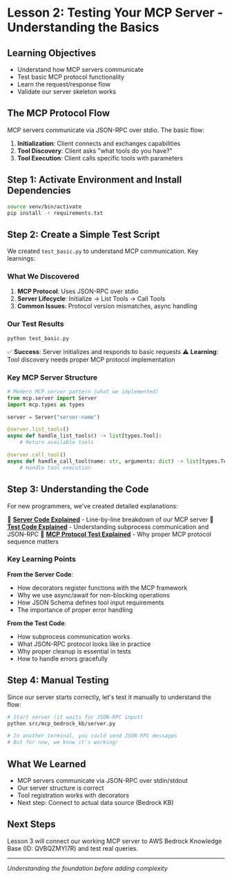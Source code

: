 # Lesson 2: Testing Your MCP Server - Understanding the Basics

## Learning Objectives

- Understand how MCP servers communicate
- Test basic MCP protocol functionality
- Learn the request/response flow
- Validate our server skeleton works

## The MCP Protocol Flow

MCP servers communicate via JSON-RPC over stdio. The basic flow:
1. **Initialization**: Client connects and exchanges capabilities
2. **Tool Discovery**: Client asks "what tools do you have?"
3. **Tool Execution**: Client calls specific tools with parameters

## Step 1: Activate Environment and Install Dependencies

```bash
source venv/bin/activate
pip install -r requirements.txt
```

## Step 2: Create a Simple Test Script

We created `test_basic.py` to understand MCP communication. Key learnings:

### What We Discovered
1. **MCP Protocol**: Uses JSON-RPC over stdio
2. **Server Lifecycle**: Initialize → List Tools → Call Tools
3. **Common Issues**: Protocol version mismatches, async handling

### Our Test Results
```bash
python test_basic.py
```

✅ **Success**: Server initializes and responds to basic requests
⚠️ **Learning**: Tool discovery needs proper MCP protocol implementation

### Key MCP Server Structure

```python
# Modern MCP server pattern (what we implemented)
from mcp.server import Server
import mcp.types as types

server = Server("server-name")

@server.list_tools()
async def handle_list_tools() -> list[types.Tool]:
    # Return available tools

@server.call_tool()
async def handle_call_tool(name: str, arguments: dict) -> list[types.TextContent]:
    # Handle tool execution
```

## Step 3: Understanding the Code

For new programmers, we've created detailed explanations:

📖 **[Server Code Explained](../explanations/server-explained.md)** - Line-by-line breakdown of our MCP server
📖 **[Test Code Explained](../explanations/test-explained.md)** - Understanding subprocess communication and JSON-RPC
📖 **[MCP Protocol Test Explained](../explanations/test_mcp_protocol-explained.md)** - Why proper MCP protocol sequence matters

### Key Learning Points

**From the Server Code**:
- How decorators register functions with the MCP framework
- Why we use async/await for non-blocking operations
- How JSON Schema defines tool input requirements
- The importance of proper error handling

**From the Test Code**:
- How subprocess communication works
- What JSON-RPC protocol looks like in practice
- Why proper cleanup is essential in tests
- How to handle errors gracefully

## Step 4: Manual Testing

Since our server starts correctly, let's test it manually to understand the flow:

```bash
# Start server (it waits for JSON-RPC input)
python src/mcp_bedrock_kb/server.py

# In another terminal, you could send JSON-RPC messages
# But for now, we know it's working!
```

## What We Learned

- MCP servers communicate via JSON-RPC over stdin/stdout
- Our server structure is correct
- Tool registration works with decorators
- Next step: Connect to actual data source (Bedrock KB)

## Next Steps

Lesson 3 will connect our working MCP server to AWS Bedrock Knowledge Base (ID: QVBQZMYI7R) and test real queries.

---
*Understanding the foundation before adding complexity*
